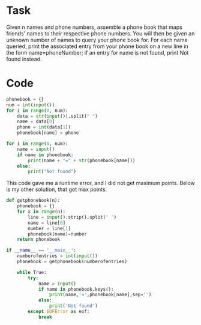 # Task 
Given n names and phone numbers, assemble a phone book that maps friends' names to their respective phone numbers. You will then be given an unknown number of names to query your phone book for. For each name queried, print the associated entry from your phone book on a new line in the form name=phoneNumber; if an entry for name is not found, print Not found instead.
# Code 
```python 
phonebook = {}
num = int(input())
for i in range(0, num):
    data = str(input()).split(" ")
    name = data[0]
    phone = int(data[1])
    phonebook[name] = phone

for i in range(0, num): 
    name = input()
    if name in phonebook:
        print(name + "=" + str(phonebook[name]))
    else:
        print("Not found")
```

This code gave me a runtime error, and I did not get maximum points. Below is my other solution, that got max points.

```python
def getphonebook(n):
    phonebook = {}
    for x in range(n):
        line = input().strip().split(' ')
        name = line[0]
        number = line[1]
        phonebook[name]=number
    return phonebook

if __name__ == '__main__':
    numberofentries = int(input())
    phonebook = getphonebook(numberofentries)

    while True:
        try:
            name = input()
            if name in phonebook.keys():
                print(name,'=',phonebook[name],sep='')
            else:
                print('Not found')
        except EOFError as eof:
            break
```
